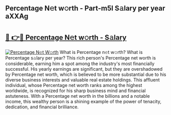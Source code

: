 ## Percentage N𝚎t w𝚘rth - Part-m5l S𝚊lary per year aXXAg

# <h2><a href="http://gc5b40.nevu.top/?p=Percentage">🔗 👉🔴 Percentage N𝚎t w𝚘rth - S𝚊lary</a></h2>

[![Percentage N𝚎t W𝚘rth](https://i.imgur.com/Oavwk0R.jpeg)](http://gc5b40.nevu.top/?p=Percentage)
What is Percentage n𝚎t w𝚘rth? What is Percentage s𝚊lary per year?
This rich person's Percentage net worth is considerable, earning him a spot among the industry's most financially successful. His yearly earnings are significant, but they are overshadowed by Percentage net worth, which is believed to be more substantial due to his diverse business interests and valuable real estate holdings. This affluent individual, whose Percentage net worth ranks among the highest worldwide, is recognized for his sharp business mind and financial astuteness. With a Percentage net worth in the billions and a notable income, this wealthy person is a shining example of the power of tenacity, dedication, and financial brilliance.
